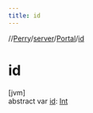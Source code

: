 ```yaml
---
title: id
---
```

//[Perry](../../../index.html)/[server](../index.html)/[Portal](index.html)/[id](id.html)



# id



[jvm]\
abstract var [id](id.html): [Int](https://kotlinlang.org/api/latest/jvm/stdlib/kotlin/-int/index.html)




